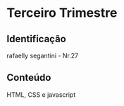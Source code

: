 # Terceiro Trimestre

## Identificação
rafaelly segantini - Nr.27

## Conteúdo
HTML, CSS e javascript
